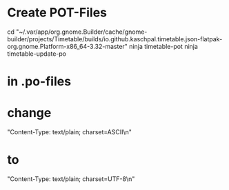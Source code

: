 # Create POT-Files

cd "~/.var/app/org.gnome.Builder/cache/gnome-builder/projects/Timetable/builds/io.github.kaschpal.timetable.json-flatpak-org.gnome.Platform-x86_64-3.32-master"
ninja timetable-pot
ninja timetable-update-po

# in .po-files
# change 

"Content-Type: text/plain; charset=ASCII\n"

# to

"Content-Type: text/plain; charset=UTF-8\n"

